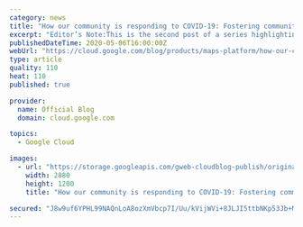 ```yaml
---
category: news
title: "How our community is responding to COVID-19: Fostering community engagement"
excerpt: "Editor’s Note:This is the second post of a series highlighting the inspiring response to COVID-19 from the Google Maps Platform community. This week we’re focusing on projects that help individuals help others in their local communities. You can take a look back at projects that aim to keep communities"
publishedDateTime: 2020-05-06T16:00:00Z
webUrl: "https://cloud.google.com/blog/products/maps-platform/how-our-community-responding-covid-19-fostering-community-engagement/"
type: article
quality: 110
heat: 110
published: true

provider:
  name: Official Blog
  domain: cloud.google.com

topics:
  - Google Cloud

images:
  - url: "https://storage.googleapis.com/gweb-cloudblog-publish/original_images/039-MAP-COVID19-Fostering-Community-engagement-SL-01.png"
    width: 2880
    height: 1200
    title: "How our community is responding to COVID-19: Fostering community engagement"

secured: "J8w9uf6YPHL99NAQnLoA8ozXmVbcp7I/Uu/kVijWVi+8JLJI5ttbNKp53Jb+MZI9YUWRGWVVATQ6d9trMmM8rf4jRq9Yn48DZ+FhRctdsN/vOFhl/+pJUtd6Zg4JcXHzz2ZQXjGErTQfFAsY0297uMnP+IzJ20jENKfW1olDtfdaaNIOUBrQhr+YxqmOyzHWlV5wgfIkGR6CbQM6E8LrR+Q0AQjJdDJQCP2kN6uYwUIjp8W+GurFmRBDCFMKEzlqhTMHvAL6hT6MUIzWeHaqntPbEXYXPybUWTf3Nb0OXb0qPBKzIGh+Zjtj3o78bcm6eSnerQs2gZYdPzOwzoYzgQ==;QQo/mxJ4uufi+rftdlsoSg=="
---
```


